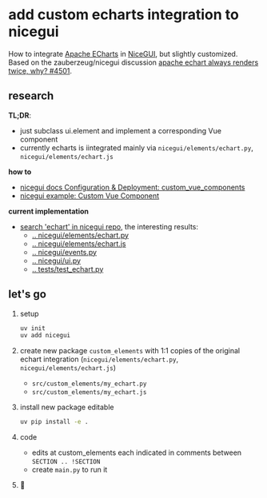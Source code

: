 # add custom echarts integration to nicegui

How to integrate [Apache ECharts](https://echarts.apache.org/examples/en/index.html) in [NiceGUI](https://nicegui.io), but slightly customized.<br>
Based on the zauberzeug/nicegui discussion [apache echart always renders twice, why? #4501](https://github.com/zauberzeug/nicegui/discussions/4501).

## research

**TL;DR**: 
 - just subclass ui.element and implement a corresponding Vue component
 - currently echarts is iintegrated mainly via `nicegui/elements/echart.py`, `nicegui/elements/echart.js`

**how to**
- [nicegui docs Configuration & Deployment: custom_vue_components](https://nicegui.io/documentation/section_configuration_deployment#custom_vue_components)
- [nicegui example: Custom Vue Component](https://github.com/zauberzeug/nicegui/tree/main/examples/custom_vue_component)

**current implementation**
- [search 'echart' in nicegui repo](https://github.com/search?q=repo%3Azauberzeug%2Fnicegui%20echart&type=code), the interesting results:
    - [.. nicegui/elements/echart.py](https://github.com/zauberzeug/nicegui/blob/8d48ec7236fcd8ed55a0c499caf0785581515a0c/nicegui/elements/echart.py#L20)
    - [.. nicegui/elements/echart.js](https://github.com/zauberzeug/nicegui/blob/8d48ec7236fcd8ed55a0c499caf0785581515a0c/nicegui/elements/echart.js#L2)
    - [.. nicegui/events.py](https://github.com/zauberzeug/nicegui/blob/8d48ec7236fcd8ed55a0c499caf0785581515a0c/nicegui/events.py#L66)
    - [.. nicegui/ui.py](https://github.com/zauberzeug/nicegui/blob/8d48ec7236fcd8ed55a0c499caf0785581515a0c/nicegui/ui.py#L37)
    - [.. tests/test_echart.py](https://github.com/zauberzeug/nicegui/blob/8d48ec7236fcd8ed55a0c499caf0785581515a0c/tests/test_echart.py#L89)

## let's go

1. setup

    ```sh
    uv init
    uv add nicegui
    ```

2. create new package `custom_elements` with 1:1 copies of the original echart integration (`nicegui/elements/echart.py`, `nicegui/elements/echart.js`)
    - `src/custom_elements/my_echart.py` 
    - `src/custom_elements/my_echart.js`

3. install new package editable

    ```sh
    uv pip install -e .
    ```

4. code
    - edits at custom_elements each indicated in comments between `SECTION .. !SECTION`
    - create `main.py` to run it

5. 🚀

